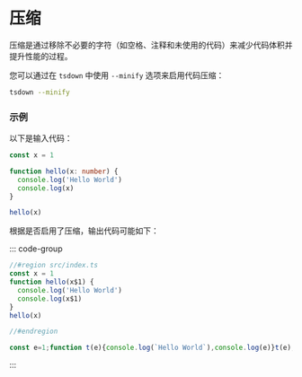 # 压缩

压缩是通过移除不必要的字符（如空格、注释和未使用的代码）来减少代码体积并提升性能的过程。

您可以通过在 `tsdown` 中使用 `--minify` 选项来启用代码压缩：

```bash
tsdown --minify
```

### 示例

以下是输入代码：

```ts [src/index.ts]
const x = 1

function hello(x: number) {
  console.log('Hello World')
  console.log(x)
}

hello(x)
```

根据是否启用了压缩，输出代码可能如下：

::: code-group

```js [dist/index.mjs (未使用 --minify)]
//#region src/index.ts
const x = 1
function hello(x$1) {
  console.log('Hello World')
  console.log(x$1)
}
hello(x)

//#endregion
```

<!-- prettier-ignore -->
```js [dist/index.mjs (使用 --minify)]
const e=1;function t(e){console.log(`Hello World`),console.log(e)}t(e);
```

:::
